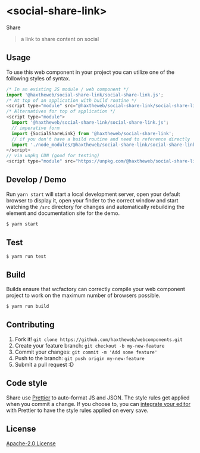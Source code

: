 # &lt;social-share-link&gt;

Share
> a link to share content on social

## Usage
To use this web component in your project you can utilize one of the following styles of syntax.

```js
/* In an existing JS module / web component */
import '@haxtheweb/social-share-link/social-share-link.js';
/* At top of an application with build routine */
<script type="module" src="@haxtheweb/social-share-link/social-share-link.js"></script>
/* Alternatives for top of application */
<script type="module">
  import '@haxtheweb/social-share-link/social-share-link.js';
  // imperative form
  import {SocialShareLink} from '@haxtheweb/social-share-link';
  // if you don't have a build routine and need to reference directly
  import './node_modules/@haxtheweb/social-share-link/social-share-link.js';
</script>
// via unpkg CDN (good for testing)
<script type="module" src="https://unpkg.com/@haxtheweb/social-share-link/social-share-link.js"></script>
```

## Develop / Demo
Run `yarn start` will start a local development server, open your default browser to display it, open your finder to the correct window and start watching the `/src` directory for changes and automatically rebuilding the element and documentation site for the demo.
```bash
$ yarn start
```

## Test

```bash
$ yarn run test
```

## Build
Builds ensure that wcfactory can correctly compile your web component project to
work on the maximum number of browsers possible.
```bash
$ yarn run build
```

## Contributing

1. Fork it! `git clone https://github.com/haxtheweb/webcomponents.git`
2. Create your feature branch: `git checkout -b my-new-feature`
3. Commit your changes: `git commit -m 'Add some feature'`
4. Push to the branch: `git push origin my-new-feature`
5. Submit a pull request :D

## Code style

Share  use [Prettier][prettier] to auto-format JS and JSON.  The style rules get applied when you commit a change.  If you choose to, you can [integrate your editor][prettier-ed] with Prettier to have the style rules applied on every save.

[prettier]: https://github.com/prettier/prettier/
[prettier-ed]: https://github.com/prettier/prettier/#editor-integration
[polyserve]: https://github.com/Polymer/polyserve
[web-component-tester]: https://github.com/Polymer/web-component-tester

## License
[Apache-2.0 License](http://opensource.org/licenses/Apache-2.0)